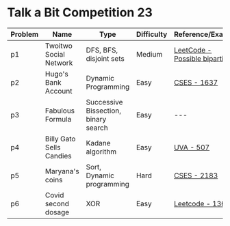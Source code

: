 # Talk a Bit Competition 23 


| Problem | Name | Type | Difficulty | Reference/Example | 
| --- | --- |--- | --- | --- | 
| p1 | Twoitwo Social Network | DFS, BFS, disjoint sets | Medium  | [LeetCode - Possible bipartition](https://leetcode.com/problems/possible-bipartition/description/) | 
| p2 | Hugo's Bank Account  | Dynamic Programming | Easy | [CSES - 1637](https://cses.fi/problemset/task/1637) | 
| p3 | Fabulous Formula | Successive Bissection, binary search | Easy  | --- | 
| p4 | Billy Gato Sells Candies | Kadane algorithm |  Easy | [UVA - 507](https://vjudge.net/problem/UVA-507) | 
| p5 | Maryana's coins | Sort, Dynamic programming | Hard | [CSES - 2183](https://cses.fi/problemset/task/2183) | 
| p6 | Covid second dosage | XOR | Easy  | [Leetcode - 136](https://leetcode.com/problems/single-number/)| 
